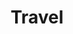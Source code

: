 ---
title: "Travel"
description: ""
slug: "travel"
image:
style:
    background: "#a85341"
    color: "#fff"
---